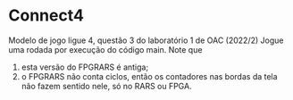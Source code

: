 # Connect4
Modelo de jogo ligue 4, questão 3 do laboratório 1 de OAC (2022/2) 
Jogue uma rodada por execução do código main. 
Note que 
1. esta versão do FPGRARS é antiga;
2. o FPGRARS não conta ciclos, então os contadores nas bordas da tela não fazem sentido nele, só no RARS ou FPGA.
